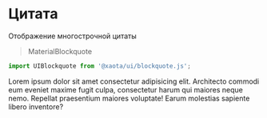 # Цитата
Отображение многострочной цитаты

> MaterialBlockquote

```javascript
import UIBlockquote from '@xaota/ui/blockquote.js';
```

<ui-html>
  <ui-blockquote>
    Lorem ipsum dolor sit amet consectetur adipisicing elit.
    Architecto commodi eum eveniet maxime fugit culpa, consectetur harum qui maiores neque nemo.
    Repellat praesentium maiores voluptate! Earum molestias sapiente libero inventore?
  </ui-blockquote>
</ui-html>
